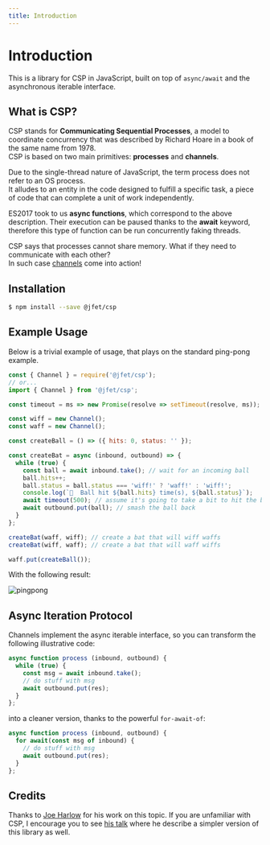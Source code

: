 ```yaml
---
title: Introduction
---
```


# Introduction

This is a library for CSP in JavaScript, built on top of `async/await` and the asynchronous iterable interface.

## What is CSP?

CSP stands for __Communicating Sequential Processes__, a model to coordinate concurrency that was described by Richard Hoare in a book of the same name from 1978. \
CSP is based on two main primitives: __processes__ and __channels__.

Due to the single-thread nature of JavaScript, the term process does not refer to an OS process. \
It alludes to an entity in the code designed to fulfill a specific task, a piece of code that can complete a unit of work independently.

ES2017 took to us  __async functions__, which correspond to the above description. Their execution can be paused thanks to the __await__ keyword, therefore this type of function can be run concurrently faking threads.

CSP says that processes cannot share memory. What if they need to communicate with each other? \
In such case [channels](/guide/channels.html) come into action!

## Installation

```sh
$ npm install --save @jfet/csp
```

## Example Usage

Below is a trivial example of usage, that plays on the standard ping-pong example.

```js
const { Channel } = require('@jfet/csp');
// or...
import { Channel } from '@jfet/csp';

const timeout = ms => new Promise(resolve => setTimeout(resolve, ms));

const wiff = new Channel();
const waff = new Channel();

const createBall = () => ({ hits: 0, status: '' });

const createBat = async (inbound, outbound) => {
  while (true) {
    const ball = await inbound.take(); // wait for an incoming ball
    ball.hits++;
    ball.status = ball.status === 'wiff!' ? 'waff!' : 'wiff!';
    console.log(`🎾  Ball hit ${ball.hits} time(s), ${ball.status}`);
    await timeout(500); // assume it's going to take a bit to hit the ball
    await outbound.put(ball); // smash the ball back
  }
};

createBat(waff, wiff); // create a bat that will wiff waffs
createBat(wiff, waff); // create a bat that will waff wiffs

waff.put(createBall());
```

With the following result:

![pingpong](/jfet-csp/assets/pingpong.gif)

## Async Iteration Protocol

Channels implement the async iterable interface, so you can transform the following illustrative code:

```js
async function process (inbound, outbound) {
  while (true) {
    const msg = await inbound.take();
    // do stuff with msg
    await outbound.put(res);
  }
};
```

into a cleaner version, thanks to the powerful `for-await-of`:

```js
async function process (inbound, outbound) {
  for await(const msg of inbound) {
    // do stuff with msg
    await outbound.put(res);
  }
};
```

## Credits

Thanks to [Joe Harlow](https://twitter.com/someonedodgy) for his work on this topic. If you are unfamiliar with CSP, I encourage you to see [his talk](https://pusher.com/sessions/meetup/the-js-roundabout/csp-in-js) where he describe a simpler version of this library as well.